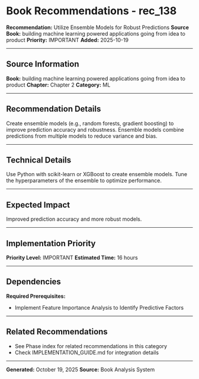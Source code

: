 # Book Recommendations - rec_138

**Recommendation:** Utilize Ensemble Models for Robust Predictions
**Source Book:** building machine learning powered applications going from idea to product
**Priority:** IMPORTANT
**Added:** 2025-10-19

---

## Source Information

**Book:** building machine learning powered applications going from idea to product
**Chapter:** Chapter 2
**Category:** ML

---

## Recommendation Details

Create ensemble models (e.g., random forests, gradient boosting) to improve prediction accuracy and robustness. Ensemble models combine predictions from multiple models to reduce variance and bias.

---

## Technical Details

Use Python with scikit-learn or XGBoost to create ensemble models. Tune the hyperparameters of the ensemble to optimize performance.

---

## Expected Impact

Improved prediction accuracy and more robust models.

---

## Implementation Priority

**Priority Level:** IMPORTANT
**Estimated Time:** 16 hours

---

## Dependencies

**Required Prerequisites:**

- Implement Feature Importance Analysis to Identify Predictive Factors


---

## Related Recommendations

- See Phase index for related recommendations in this category
- Check IMPLEMENTATION_GUIDE.md for integration details

---

**Generated:** October 19, 2025
**Source:** Book Analysis System
